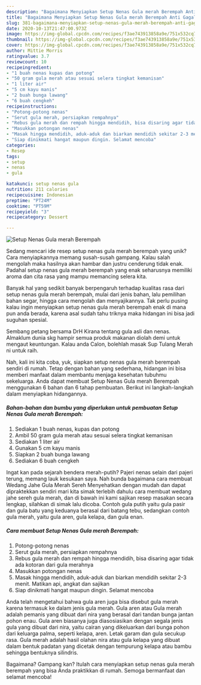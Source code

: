 ```yaml
---
description: "Bagaimana Menyiapkan Setup Nenas Gula merah Berempah Anti Gagal"
title: "Bagaimana Menyiapkan Setup Nenas Gula merah Berempah Anti Gagal"
slug: 381-bagaimana-menyiapkan-setup-nenas-gula-merah-berempah-anti-gagal
date: 2020-10-13T21:47:00.973Z
image: https://img-global.cpcdn.com/recipes/f3ae743913858a9e/751x532cq70/setup-nenas-gula-merah-berempah-foto-resep-utama.jpg
thumbnail: https://img-global.cpcdn.com/recipes/f3ae743913858a9e/751x532cq70/setup-nenas-gula-merah-berempah-foto-resep-utama.jpg
cover: https://img-global.cpcdn.com/recipes/f3ae743913858a9e/751x532cq70/setup-nenas-gula-merah-berempah-foto-resep-utama.jpg
author: Mittie Morris
ratingvalue: 3.7
reviewcount: 10
recipeingredient:
- "1 buah nenas kupas dan potong"
- "50 gram gula merah atau sesuai selera tingkat kemanisan"
- "1 liter air"
- "5 cm kayu manis"
- "2 buah bunga lawang"
- "6 buah cengkeh"
recipeinstructions:
- "Potong-potong nenas"
- "Serut gula merah, persiapkan rempahnya"
- "Rebus gula merah dan rempah hingga mendidih, bisa disaring agar tidak ada kotoran dari gula merahnya"
- "Masukkan potongan nenas"
- "Masak hingga mendidih, aduk-aduk dan biarkan mendidih sekitar 2-3 menit. Matikan api, angkat dan sajikan"
- "Siap dinikmati hangat maupun dingin. Selamat mencoba"
categories:
- Resep
tags:
- setup
- nenas
- gula

katakunci: setup nenas gula 
nutrition: 211 calories
recipecuisine: Indonesian
preptime: "PT24M"
cooktime: "PT59M"
recipeyield: "3"
recipecategory: Dessert

---
```



![Setup Nenas Gula merah Berempah](https://img-global.cpcdn.com/recipes/f3ae743913858a9e/751x532cq70/setup-nenas-gula-merah-berempah-foto-resep-utama.jpg)

Sedang mencari ide resep setup nenas gula merah berempah yang unik? Cara menyiapkannya memang susah-susah gampang. Kalau salah mengolah maka hasilnya akan hambar dan justru cenderung tidak enak. Padahal setup nenas gula merah berempah yang enak seharusnya memiliki aroma dan cita rasa yang mampu memancing selera kita.

Banyak hal yang sedikit banyak berpengaruh terhadap kualitas rasa dari setup nenas gula merah berempah, mulai dari jenis bahan, lalu pemilihan bahan segar, hingga cara mengolah dan menyajikannya. Tak perlu pusing kalau ingin menyiapkan setup nenas gula merah berempah enak di mana pun anda berada, karena asal sudah tahu triknya maka hidangan ini bisa jadi suguhan spesial.

Sembang petang bersama DrH Kirana tentang gula asli dan nenas. Almaklum dunia skg hampir semua produk makanan diolah demi untuk mengaut keuntungan. Kalau anda Calon, bolehlah masak Sup Tulang Merah ni untuk raih.


Nah, kali ini kita coba, yuk, siapkan setup nenas gula merah berempah sendiri di rumah. Tetap dengan bahan yang sederhana, hidangan ini bisa memberi manfaat dalam membantu menjaga kesehatan tubuhmu sekeluarga. Anda dapat membuat Setup Nenas Gula merah Berempah menggunakan 6 bahan dan 6 tahap pembuatan. Berikut ini langkah-langkah dalam menyiapkan hidangannya.

<!--inarticleads1-->

##### Bahan-bahan dan bumbu yang diperlukan untuk pembuatan Setup Nenas Gula merah Berempah:

1. Sediakan 1 buah nenas, kupas dan potong
1. Ambil 50 gram gula merah atau sesuai selera tingkat kemanisan
1. Sediakan 1 liter air
1. Gunakan 5 cm kayu manis
1. Siapkan 2 buah bunga lawang
1. Sediakan 6 buah cengkeh


Ingat kan pada sejarah bendera merah-putih? Pajeri nenas selain dari pajeri terung, memang lauk kesukaan saya. Nah bunda bagaimana cara membuat Wedang Jahe Gula Merah Sereh Menyehatkan dengan mudah dan dapat dipraktekkan sendiri mari kita simak terlebih dahulu cara membuat wedang jahe sereh gula merah, dan di bawah ini kami sajikan resep masakan secara lengkap, silahkan di simak lalu dicoba. Contoh gula putih yaitu gula pasir dan gula batu yang keduanya berasal dari batang tebu, sedangkan contoh gula merah, yaitu gula aren, gula kelapa, dan gula enan. 

<!--inarticleads2-->

##### Cara membuat Setup Nenas Gula merah Berempah:

1. Potong-potong nenas
1. Serut gula merah, persiapkan rempahnya
1. Rebus gula merah dan rempah hingga mendidih, bisa disaring agar tidak ada kotoran dari gula merahnya
1. Masukkan potongan nenas
1. Masak hingga mendidih, aduk-aduk dan biarkan mendidih sekitar 2-3 menit. Matikan api, angkat dan sajikan
1. Siap dinikmati hangat maupun dingin. Selamat mencoba


Anda telah mengetahui bahwa gula aren juga bisa disebut gula merah karena termasuk ke dalam jenis gula merah. Gula aren atau Gula merah adalah pemanis yang dibuat dari nira yang berasal dari tandan bunga jantan pohon enau. Gula aren biasanya juga diasosiasikan dengan segala jenis gula yang dibuat dari nira, yaitu cairan yang dikeluarkan dari bunga pohon dari keluarga palma, seperti kelapa, aren. Letak garam dan gula secukup rasa. Gula merah adalah hasil olahan nira atau gula kelapa yang dibuat dalam bentuk padatan yang dicetak dengan tempurung kelapa atau bambu sehingga bentuknya silindris. 

Bagaimana? Gampang kan? Itulah cara menyiapkan setup nenas gula merah berempah yang bisa Anda praktikkan di rumah. Semoga bermanfaat dan selamat mencoba!
